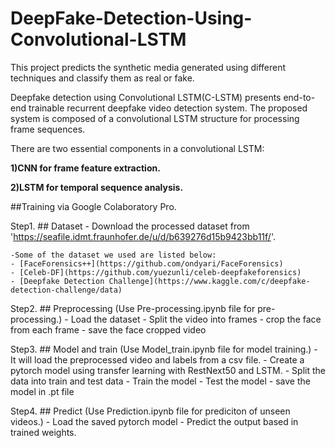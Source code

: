 # DeepFake-Detection-Using-Convolutional-LSTM
This project predicts the synthetic media generated using different techniques and classify them as real or fake.

Deepfake detection using Convolutional LSTM(C-LSTM) presents end-to-end trainable recurrent deepfake video detection system. 
The proposed system is composed of a convolutional LSTM structure for processing frame sequences.

There are two essential components in a convolutional LSTM:

**1)CNN for frame feature extraction.**

**2)LSTM for temporal sequence analysis.**


##Training via Google Colaboratory Pro.

Step1. ## Dataset
	 - Download the processed dataset from 'https://seafile.idmt.fraunhofer.de/u/d/b639276d15b9423bb11f/'.

	-Some of the dataset we used are listed below:
  	- [FaceForensics++](https://github.com/ondyari/FaceForensics)
  	- [Celeb-DF](https://github.com/yuezunli/celeb-deepfakeforensics)
  	- [Deepfake Detection Challenge](https://www.kaggle.com/c/deepfake-detection-challenge/data) 

Step2. ## Preprocessing  (Use Pre-processing.ipynb file for pre-processing.)
 	 - Load the dataset
  	 - Split the video into frames
  	 - crop the face from each frame
  	 - save the face cropped video

Step3. ## Model and train (Use Model_train.ipynb file for model training.)
  	- It will load the preprocessed video and labels from a csv file.
  	- Create a pytorch model using transfer learning with RestNext50 and LSTM.
  	- Split the data into train and test data
  	- Train the model
  	- Test the model
  	- save the model in .pt file

Step4.  ## Predict   (Use Prediction.ipynb file for prediciton of unseen videos.)
  	- Load the saved pytorch model
  	- Predict the output based in trained weights.
 
